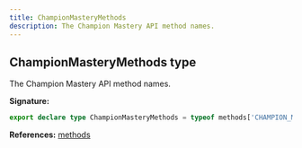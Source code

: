 ```yaml
---
title: ChampionMasteryMethods
description: The Champion Mastery API method names.
---
```


## ChampionMasteryMethods type

The Champion Mastery API method names.

**Signature:**

```ts
export declare type ChampionMasteryMethods = typeof methods['CHAMPION_MASTERY'][number];
```

**References:** [methods](/api/methods.md)

